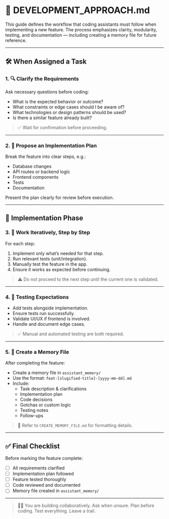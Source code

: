 # 🧭 DEVELOPMENT_APPROACH.md

This guide defines the workflow that coding assistants must follow when implementing a new feature. The process emphasizes clarity, modularity, testing, and documentation — including creating a memory file for future reference.

---

## 🛠️ When Assigned a Task

### 1. 🔍 Clarify the Requirements

Ask necessary questions before coding:

- What is the expected behavior or outcome?
- What constraints or edge cases should I be aware of?
- What technologies or design patterns should be used?
- Is there a similar feature already built?

> ✅ Wait for confirmation before proceeding.

---

### 2. 🧭 Propose an Implementation Plan

Break the feature into clear steps, e.g.:

- Database changes
- API routes or backend logic
- Frontend components
- Tests
- Documentation

Present the plan clearly for review before execution.

---

## 🔧 Implementation Phase

### 3. 🔄 Work Iteratively, Step by Step

For each step:

1. Implement only what’s needed for that step.
2. Run relevant tests (unit/integration).
3. Manually test the feature in the app.
4. Ensure it works as expected before continuing.

> ⚠️ Do not proceed to the next step until the current one is validated.

---

### 4. 🧪 Testing Expectations

- Add tests alongside implementation.
- Ensure tests run successfully.
- Validate UI/UX if frontend is involved.
- Handle and document edge cases.

> ✅ Manual and automated testing are both required.

---

### 5. 📘 Create a Memory File

After completing the feature:

- Create a memory file in `assistant_memory/`
- Use the format: `feat-[slugified-title]-[yyyy-mm-dd].md`
- Include:
  - Task description & clarifications
  - Implementation plan
  - Code decisions
  - Gotchas or custom logic
  - Testing notes
  - Follow-ups

> 📁 Refer to `CREATE_MEMORY_FILE.md` for formatting details.

---

## ✅ Final Checklist

Before marking the feature complete:

- [ ] All requirements clarified
- [ ] Implementation plan followed
- [ ] Feature tested thoroughly
- [ ] Code reviewed and documented
- [ ] Memory file created in `assistant_memory/`

---

> 👩‍💻 You are building collaboratively. Ask when unsure. Plan before coding. Test everything. Leave a trail.


